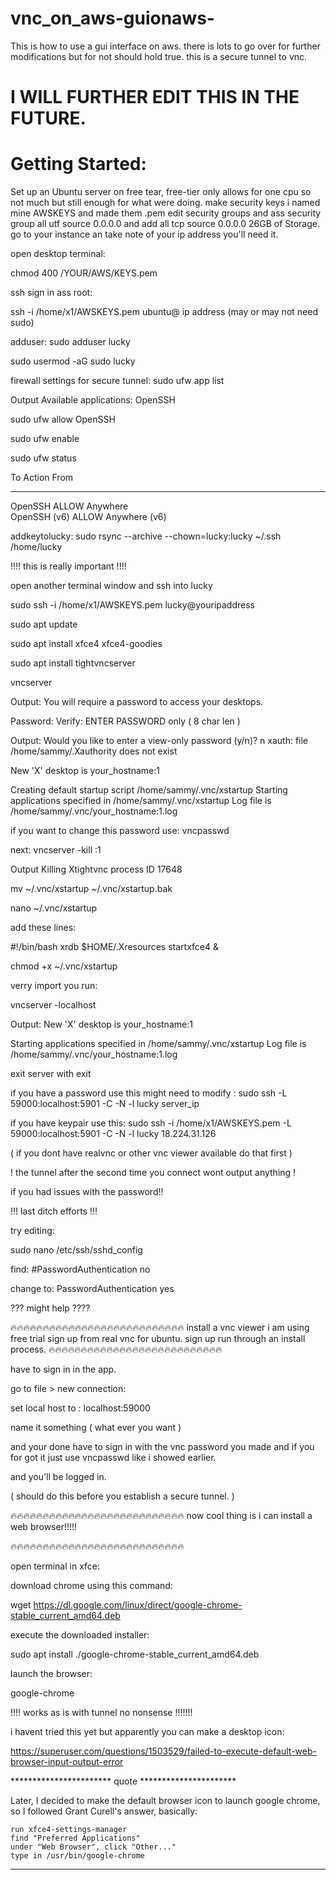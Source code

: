 # vnc_on_aws-guionaws-
This is how to use a gui interface on aws. there is lots to go over for further modifications but for not should hold true. this is a secure tunnel to vnc.

# I WILL FURTHER EDIT THIS IN THE FUTURE.

# Getting Started:

Set up an Ubuntu server on free tear, free-tier only allows for one cpu so not much but still enough for what were doing. make security keys i named mine AWSKEYS and made them .pem edit security groups and ass security group all utf source 0.0.0.0 and add all tcp source 0.0.0.0 26GB of Storage. go to your instance an take note of your ip address you'll need it.


open desktop terminal:

chmod 400 /YOUR/AWS/KEYS.pem

ssh sign in ass root: 

ssh -i /home/x1/AWSKEYS.pem ubuntu@ ip address (may or may not need sudo)

adduser: 
sudo adduser lucky

sudo usermod -aG sudo lucky

firewall settings for secure tunnel:
sudo ufw app list

Output
Available applications:
  OpenSSH


sudo ufw allow OpenSSH

sudo ufw enable

sudo ufw status


To                         Action      From
--                         ------      ----
OpenSSH                    ALLOW       Anywhere                  
OpenSSH (v6)               ALLOW       Anywhere (v6)


addkeytolucky:
sudo rsync --archive --chown=lucky:lucky ~/.ssh /home/lucky


!!!! this is really important !!!!

open another terminal window and ssh into lucky

sudo ssh -i /home/x1/AWSKEYS.pem lucky@youripaddress

sudo apt update

sudo apt install xfce4 xfce4-goodies

sudo apt install tightvncserver

vncserver

Output:
You will require a password to access your desktops.

Password:
Verify: ENTER PASSWORD only ( 8 char len )


Output:
Would you like to enter a view-only password (y/n)? n
xauth:  file /home/sammy/.Xauthority does not exist

New 'X' desktop is your_hostname:1

Creating default startup script /home/sammy/.vnc/xstartup
Starting applications specified in /home/sammy/.vnc/xstartup
Log file is /home/sammy/.vnc/your_hostname:1.log



if you want to change this password use: vncpasswd

next:
vncserver -kill :1

Output
Killing Xtightvnc process ID 17648



mv ~/.vnc/xstartup ~/.vnc/xstartup.bak

nano ~/.vnc/xstartup


add these lines:

#!/bin/bash
xrdb $HOME/.Xresources
startxfce4 &



chmod +x ~/.vnc/xstartup


verry import you run:

vncserver -localhost


Output:
New 'X' desktop is your_hostname:1

Starting applications specified in /home/sammy/.vnc/xstartup
Log file is /home/sammy/.vnc/your_hostname:1.log


exit server with exit


if you have a password use this might need to modify  :
sudo ssh -L 59000:localhost:5901 -C -N -l lucky server_ip 

if you have keypair use this: 
sudo ssh -i /home/x1/AWSKEYS.pem -L 59000:localhost:5901 -C -N -l lucky 18.224.31.126

( if you dont have realvnc or other vnc viewer available do that first )

! the tunnel after the second time you connect wont output anything !


if you had issues with the password!!

!!! last ditch efforts !!!

try editing:

sudo nano /etc/ssh/sshd_config

find:
#PasswordAuthentication no

change to:
PasswordAuthentication yes 

??? might help ????



🔥🔥🔥🔥🔥🔥🔥🔥🔥🔥🔥🔥🔥🔥🔥🔥🔥🔥🔥🔥🔥🔥🔥🔥🔥🔥🔥
install a vnc viewer i am using free trial sign up from real vnc
for ubuntu. sign up run through an install process.
🔥🔥🔥🔥🔥🔥🔥🔥🔥🔥🔥🔥🔥🔥🔥🔥🔥🔥🔥🔥🔥🔥🔥🔥🔥🔥🔥

have to sign in in the app. 

go to file > new connection:


set local host to :   localhost:59000

name it something ( what ever you want )

and your done have to sign in with the vnc password you made and if 
you for got it just use  vncpasswd like i showed earlier.

and you'll be logged in. 


( should do this before you establish a secure tunnel. ) 



🔥🔥🔥🔥🔥🔥🔥🔥🔥🔥🔥🔥🔥🔥🔥🔥🔥🔥🔥🔥🔥🔥🔥🔥🔥🔥🔥
now cool thing is i can install a web browser!!!!!

🔥🔥🔥🔥🔥🔥🔥🔥🔥🔥🔥🔥🔥🔥🔥🔥🔥🔥🔥🔥🔥🔥🔥🔥🔥🔥🔥

open terminal in xfce:

download chrome using this command: 

wget https://dl.google.com/linux/direct/google-chrome-stable_current_amd64.deb


execute the downloaded installer: 

sudo apt install ./google-chrome-stable_current_amd64.deb


launch the browser: 

google-chrome



!!!! works as is with tunnel no nonsense !!!!!!!


i havent tried this yet but apparently you can make a desktop icon:

https://superuser.com/questions/1503529/failed-to-execute-default-web-browser-input-output-error


*********************** quote **********************


Later, I decided to make the default browser icon to launch google chrome, so I followed Grant 
Curell's answer, basically:

    run xfce4-settings-manager
    find "Preferred Applications"
    under "Web Browser", click "Other..."
    type in /usr/bin/google-chrome


****************************************************





